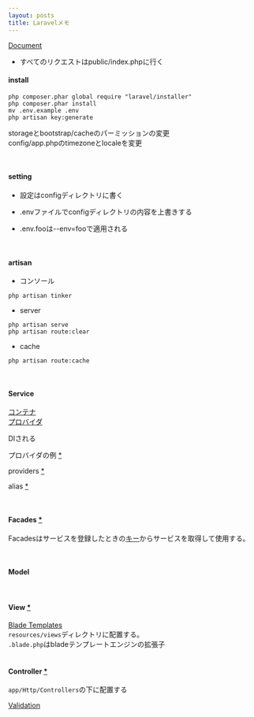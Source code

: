 ```yaml
---
layout: posts
title: Laravelメモ 
---
```

[Document](https://laravel.com/docs/5.5)

* すべてのリクエストはpublic/index.phpに行く

#### install

```
php composer.phar global require "laravel/installer"
php composer.phar install
mv .env.example .env
php artisan key:generate
```

storageとbootstrap/cacheのパーミッションの変更  
config/app.phpのtimezoneとlocaleを変更  

<br>

#### setting

* 設定はconfigディレクトリに書く

* .envファイルでconfigディレクトリの内容を上書きする

* .env.fooは--env=fooで適用される

<br>

#### artisan

* コンソール

```
php artisan tinker
```

* server

```
php artisan serve
php artisan route:clear
```

* cache

```
php artisan route:cache
```

<br>

#### Service 

[コンテナ](https://laravel.com/docs/5.5/container)  
[プロバイダ](https://laravel.com/docs/5.5/providers)

DIされる

プロバイダの例 [\*](https://github.com/laravel/framework/blob/7bfe4a10387d726569856bb4ceaec576e60ae7bb/src/Illuminate/Cache/CacheServiceProvider.php)

providers [\*](https://github.com/laravel/laravel/blob/f4cba4f2b254456645036139129142df274a1ec1/config/app.php#L139)

alias [\*](https://github.com/laravel/laravel/blob/f4cba4f2b254456645036139129142df274a1ec1/config/app.php#L193)

<br>

#### Facades [\*](https://laravel.com/docs/5.5/facades)

Facadesはサービスを登録したときの[キー](https://laravel.com/docs/5.5/container#binding-basics)からサービスを取得して使用する。

<br>

#### Model

<br>

#### View [\*](https://laravel.com/docs/5.5/views)

[Blade Templates](https://laravel.com/docs/5.5/blade)  
`resources/views`ディレクトリに配置する。  
`.blade.php`はbladeテンプレートエンジンの拡張子  
<br>

#### Controller [\*](https://laravel.com/docs/5.5/controllers)

`app/Http/Controllers`の下に配置する 

[Validation](https://laravel.com/docs/5.5/validation)  
